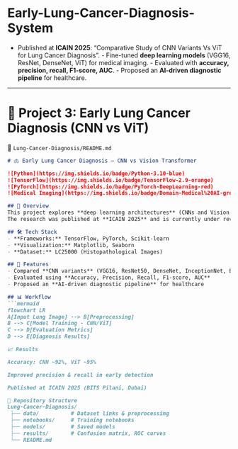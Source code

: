 # Early-Lung-Cancer-Diagnosis-System
- Published at **ICAIN 2025**: “Comparative Study of CNN Variants Vs ViT for Lung Cancer Diagnosis”.   - Fine-tuned **deep learning models** (VGG16, ResNet, DenseNet, ViT) for medical imaging.   - Evaluated with **accuracy, precision, recall, F1-score, AUC**.   - Proposed an **AI-driven diagnostic pipeline** for healthcare.  

---

# 📘 Project 3: **Early Lung Cancer Diagnosis (CNN vs ViT)**  
📂 `Lung-Cancer-Diagnosis/README.md`  

```markdown
# 🫁 Early Lung Cancer Diagnosis – CNN vs Vision Transformer

![Python](https://img.shields.io/badge/Python-3.10-blue)
![TensorFlow](https://img.shields.io/badge/TensorFlow-2.9-orange)
![PyTorch](https://img.shields.io/badge/PyTorch-DeepLearning-red)
![Medical Imaging](https://img.shields.io/badge/Domain-Medical%20AI-green)

## 📖 Overview
This project explores **deep learning architectures** (CNNs and Vision Transformers) for **early lung cancer detection** using histopathological image datasets.  
The research was published at **ICAIN 2025** and is currently under review in an **SCIE Springer Journal**.

## 🛠️ Tech Stack
- **Frameworks:** TensorFlow, PyTorch, Scikit-learn  
- **Visualization:** Matplotlib, Seaborn  
- **Dataset:** LC25000 (Histopathological Images)  

## 🚀 Features
- Compared **CNN variants** (VGG16, ResNet50, DenseNet, InceptionNet, EfficientNet) vs **Vision Transformer (ViT)**  
- Evaluated using **Accuracy, Precision, Recall, F1-score, AUC**  
- Proposed an **AI-driven diagnostic pipeline** for healthcare  

## 📊 Workflow
```mermaid
flowchart LR
A[Input Lung Image] --> B[Preprocessing]
B --> C[Model Training - CNN/ViT]
C --> D[Evaluation Metrics]
D --> E[Diagnosis Results]

📈 Results

Accuracy: CNN ~92%, ViT ~95%

Improved precision & recall in early detection

Published at ICAIN 2025 (BITS Pilani, Dubai)

📂 Repository Structure
Lung-Cancer-Diagnosis/
 ├── data/          # Dataset links & preprocessing
 ├── notebooks/     # Training notebooks
 ├── models/        # Saved models
 ├── results/       # Confusion matrix, ROC curves
 └── README.md
